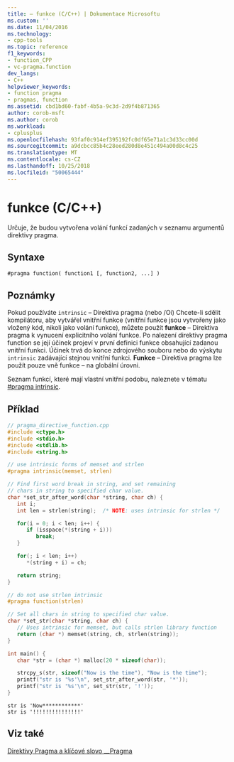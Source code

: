 ```yaml
---
title: – funkce (C/C++) | Dokumentace Microsoftu
ms.custom: ''
ms.date: 11/04/2016
ms.technology:
- cpp-tools
ms.topic: reference
f1_keywords:
- function_CPP
- vc-pragma.function
dev_langs:
- C++
helpviewer_keywords:
- function pragma
- pragmas, function
ms.assetid: cbd1bd60-fabf-4b5a-9c3d-2d9f4b871365
author: corob-msft
ms.author: corob
ms.workload:
- cplusplus
ms.openlocfilehash: 93faf0c914ef395192fc0df65e71a1c3d33cc00d
ms.sourcegitcommit: a9dcbcc85b4c28eed280d8e451c494a00d8c4c25
ms.translationtype: MT
ms.contentlocale: cs-CZ
ms.lasthandoff: 10/25/2018
ms.locfileid: "50065444"
---
```

# <a name="function-cc"></a>funkce (C/C++)
Určuje, že budou vytvořena volání funkcí zadaných v seznamu argumentů direktivy pragma.

## <a name="syntax"></a>Syntaxe

```
#pragma function( function1 [, function2, ...] )
```

## <a name="remarks"></a>Poznámky

Pokud používáte `intrinsic` – Direktiva pragma (nebo /Oi) Chcete-li sdělit kompilátoru, aby vytvářel vnitřní funkce (vnitřní funkce jsou vytvořeny jako vložený kód, nikoli jako volání funkce), můžete použít **funkce** – Direktiva pragma k vynucení explicitního volání funkce. Po nalezení direktivy pragma function se její účinek projeví v první definici funkce obsahující zadanou vnitřní funkci. Účinek trvá do konce zdrojového souboru nebo do výskytu `intrinsic` zadávající stejnou vnitřní funkci. **Funkce** – Direktiva pragma lze použít pouze vně funkce – na globální úrovni.

Seznam funkcí, které mají vlastní vnitřní podobu, naleznete v tématu [#pragma intrinsic](../preprocessor/intrinsic.md).

## <a name="example"></a>Příklad

```cpp
// pragma_directive_function.cpp
#include <ctype.h>
#include <stdio.h>
#include <stdlib.h>
#include <string.h>

// use intrinsic forms of memset and strlen
#pragma intrinsic(memset, strlen)

// Find first word break in string, and set remaining
// chars in string to specified char value.
char *set_str_after_word(char *string, char ch) {
   int i;
   int len = strlen(string);  /* NOTE: uses intrinsic for strlen */

   for(i = 0; i < len; i++) {
      if (isspace(*(string + i)))
         break;
   }

   for(; i < len; i++)
      *(string + i) = ch;

   return string;
}

// do not use strlen intrinsic
#pragma function(strlen)

// Set all chars in string to specified char value.
char *set_str(char *string, char ch) {
   // Uses intrinsic for memset, but calls strlen library function
   return (char *) memset(string, ch, strlen(string));
}

int main() {
   char *str = (char *) malloc(20 * sizeof(char));

   strcpy_s(str, sizeof("Now is the time"), "Now is the time");
   printf("str is '%s'\n", set_str_after_word(str, '*'));
   printf("str is '%s'\n", set_str(str, '!'));
}
```

```Output
str is 'Now************'
str is '!!!!!!!!!!!!!!!'
```

## <a name="see-also"></a>Viz také

[Direktivy Pragma a klíčové slovo __Pragma](../preprocessor/pragma-directives-and-the-pragma-keyword.md)